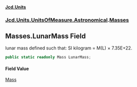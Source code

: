 #### [Jcd.Units](index 'index')
### [Jcd.Units.UnitsOfMeasure.Astronomical](Jcd.Units.UnitsOfMeasure.Astronomical 'Jcd.Units.UnitsOfMeasure.Astronomical').[Masses](Masses 'Jcd.Units.UnitsOfMeasure.Astronomical.Masses')

## Masses.LunarMass Field

lunar mass defined such that: SI kilogram = M(L) × 7.35E+22.

```csharp
public static readonly Mass LunarMass;
```

#### Field Value
[Mass](Mass 'Jcd.Units.UnitTypes.Mass')